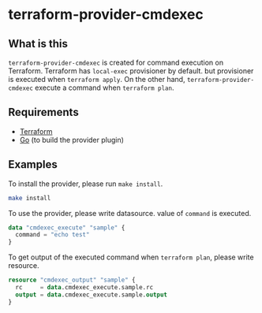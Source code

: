 # terraform-provider-cmdexec

What is this
------------

`terraform-provider-cmdexec` is created for command execution on Terraform.
Terraform has `local-exec` provisioner by default. but provisioner is executed when `terraform apply`. On the other hand, `terraform-provider-cmdexec` execute a command when `terraform plan`.

Requirements
------------

- [Terraform](https://www.terraform.io/downloads.html)
- [Go](https://golang.org/doc/install) (to build the provider plugin)


Examples
---------------------

To install the provider, please run `make install`.
```sh
make install
```

To use the provider, please write datasource.
value of `command` is executed.
```tf
data "cmdexec_execute" "sample" {
  command = "echo test"
}
```

To get output of the executed command when `terraform plan`, please write resource.
```tf
resource "cmdexec_output" "sample" {
  rc     = data.cmdexec_execute.sample.rc
  output = data.cmdexec_execute.sample.output
}
```
